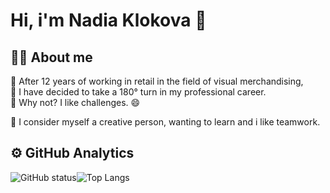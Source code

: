 # Hi, i'm Nadia Klokova :wave:

##  :woman_technologist: About me
:convenience_store: After 12 years of working in retail in the field of visual merchandising,</br>  :rocket: I have decided to take a 180° turn in my professional career.</br>
:mechanical_arm: Why not? I like challenges.  :smile:

:art: I consider myself a creative person, wanting to learn and i like teamwork.


## :gear: GitHub Analytics

![GitHub status](https://github-readme-stats.vercel.app/api?username=creativa-nk&show_icons=true&hide_border=true&&count_private=hide&include_all_commits=true&custom_title=My%20GitHub%20stats&theme=radical&hide=prs,issues)![Top Langs](https://github-readme-stats.vercel.app/api/top-langs/?username=creativa-nk&layout=compact&theme=radical)



